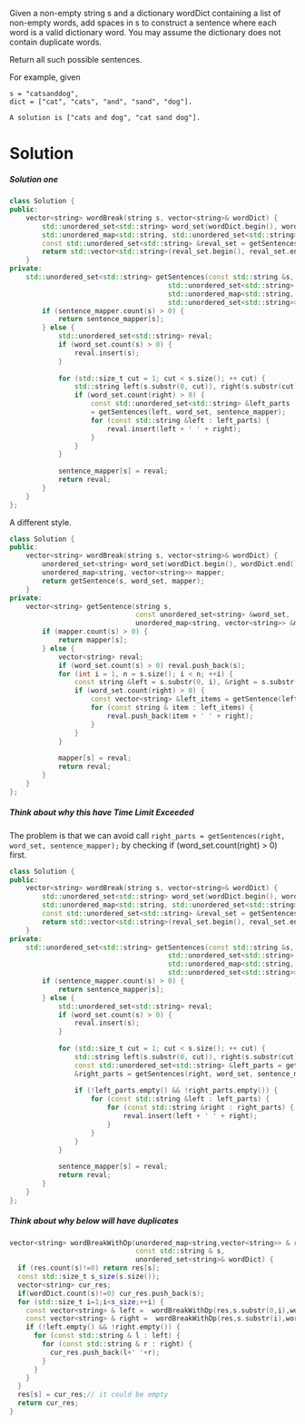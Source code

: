Given a non-empty string s and a dictionary wordDict containing a list of non-empty words, add spaces in s to construct a sentence where each word is a valid dictionary word. You may assume the dictionary does not contain duplicate words.

Return all such possible sentences.

For example, given

```
s = "catsanddog",
dict = ["cat", "cats", "and", "sand", "dog"].

A solution is ["cats and dog", "cat sand dog"].
```

# Solution

##### Solution one

```cpp
class Solution {
public:
    vector<string> wordBreak(string s, vector<string>& wordDict) {
        std::unordered_set<std::string> word_set(wordDict.begin(), wordDict.end());
        std::unordered_map<std::string, std::unordered_set<std::string>> sentence_mapper;
        const std::unordered_set<std::string> &reval_set = getSentences(s, word_set, sentence_mapper);
        return std::vector<std::string>(reval_set.begin(), reval_set.end());
    }
private:
    std::unordered_set<std::string> getSentences(const std::string &s, 
                                       std::unordered_set<std::string> &word_set,
                                       std::unordered_map<std::string, 
                                       std::unordered_set<std::string>> &sentence_mapper) {
        if (sentence_mapper.count(s) > 0) {
            return sentence_mapper[s];
        } else {
            std::unordered_set<std::string> reval;
            if (word_set.count(s) > 0) {
                reval.insert(s);
            }
            
            for (std::size_t cut = 1; cut < s.size(); ++ cut) {
                std::string left(s.substr(0, cut)), right(s.substr(cut));
                if (word_set.count(right) > 0) {
                    const std::unordered_set<std::string> &left_parts 
                    = getSentences(left, word_set, sentence_mapper);
                    for (const std::string &left : left_parts) {
                        reval.insert(left + ' ' + right);
                    }
                }
            }
            
            sentence_mapper[s] = reval;
            return reval;
        }
    }
};
```

A different style.

```cpp
class Solution {
public:
    vector<string> wordBreak(string s, vector<string>& wordDict) {
        unordered_set<string> word_set(wordDict.begin(), wordDict.end());
        unordered_map<string, vector<string>> mapper;
        return getSentence(s, word_set, mapper);
    }
private:
    vector<string> getSentence(string s, 
                               const unordered_set<string> &word_set,
                               unordered_map<string, vector<string>> &mapper) {
        if (mapper.count(s) > 0) {
            return mapper[s];
        } else {
            vector<string> reval;
            if (word_set.count(s) > 0) reval.push_back(s);
            for (int i = 1, n = s.size(); i < n; ++i) {
                const string &left = s.substr(0, i), &right = s.substr(i);
                if (word_set.count(right) > 0) {
                    const vector<string> &left_items = getSentence(left, word_set, mapper);
                    for (const string & item : left_items) {
                        reval.push_back(item + ' ' + right);
                    }
                }              
            }
            
            mapper[s] = reval;
            return reval;
        }
    }
};
```

##### Think about why this have  Time Limit Exceeded

The problem is that  we can avoid call
```right_parts = getSentences(right, word_set, sentence_mapper);``` by checking if (word_set.count(right) > 0) first.

```cpp
class Solution {
public:
    vector<string> wordBreak(string s, vector<string>& wordDict) {
        std::unordered_set<std::string> word_set(wordDict.begin(), wordDict.end());
        std::unordered_map<std::string, std::unordered_set<std::string>> sentence_mapper;
        const std::unordered_set<std::string> &reval_set = getSentences(s, word_set, sentence_mapper);
        return std::vector<std::string>(reval_set.begin(), reval_set.end());
    }
private:
    std::unordered_set<std::string> getSentences(const std::string &s, 
                                       std::unordered_set<std::string> &word_set,
                                       std::unordered_map<std::string, 
                                       std::unordered_set<std::string>> &sentence_mapper) {
        if (sentence_mapper.count(s) > 0) {
            return sentence_mapper[s];
        } else {
            std::unordered_set<std::string> reval;
            if (word_set.count(s) > 0) {
                reval.insert(s);
            }
            
            for (std::size_t cut = 1; cut < s.size(); ++ cut) {
                std::string left(s.substr(0, cut)), right(s.substr(cut));
                const std::unordered_set<std::string> &left_parts = getSentences(left, word_set, sentence_mapper), 
                &right_parts = getSentences(right, word_set, sentence_mapper);
                
                if (!left_parts.empty() && !right_parts.empty()) {
                    for (const std::string &left : left_parts) {
                        for (const std::string &right : right_parts) {
                            reval.insert(left + ' ' + right);
                        }
                    }
                }
            }
            
            sentence_mapper[s] = reval;
            return reval;
        }
    }
};
```

##### Think about why below will have duplicates

```cpp
vector<string> wordBreakWithDp(unordered_map<string,vector<string>> & res,
                               const std::string & s,
                               unordered_set<string>& wordDict) {
  if (res.count(s)!=0) return res[s];
  const std::size_t s_size(s.size());
  vector<string> cur_res;
  if(wordDict.count(s)!=0) cur_res.push_back(s);
  for (std::size_t i=1;i<s_size;++i) {
    const vector<string> & left =  wordBreakWithDp(res,s.substr(0,i),wordDict);
    const vector<string> & right =  wordBreakWithDp(res,s.substr(i),wordDict);
    if (!left.empty() && !right.empty()) {
      for (const std::string & l : left) {
        for (const std::string & r : right) {
          cur_res.push_back(l+' '+r);
        }
      }
    }
  }
  res[s] = cur_res;// it could be empty
  return cur_res;
}
```

